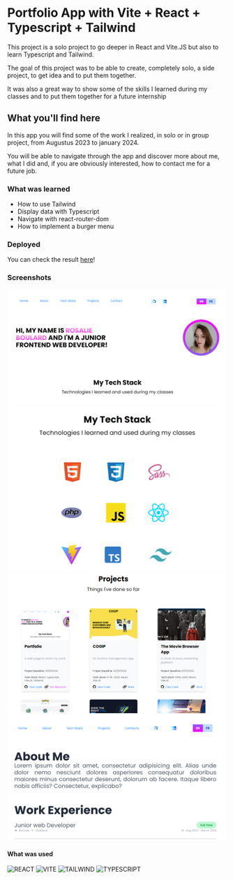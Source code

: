 # Portfolio App with Vite + React + Typescript + Tailwind

This project is a solo project to go deeper in React and Vite.JS but also to learn Typescript and Tailwind.

The goal of this project was to be able to create, completely solo, a side project, to get idea and to put them together.

It was also a great way to show some of the skills I learned during my classes and to put them together for a future internship

## What you'll find here

In this app you will find some of the work I realized, in solo or in group project, from Augustus 2023 to january 2024.

You will be able to navigate through the app and discover more about me, what I did and, if you are obviously interested, how to contact me for a future job.

### What was learned

- How to use Tailwind
- Display data with Typescript
- Navigate with react-router-dom
- How to implement a burger menu

### Deployed

You can check the result [here]()!

### Screenshots

![screenshot app](/public/screen/cards/portfolio/portfolio.png)
![screenshot app](/public/screen/cards/portfolio/portfolio2.png)
![screenshot app](/public/screen/cards/portfolio/portfolio3.png)
![screenshot app](/public/screen/cards/portfolio/portfolio4.png)

#### What was used

![REACT](https://img.shields.io/badge/React-20232A?style=for-the-badge&logo=react&logoColor=61DAFB)
![VITE](https://img.shields.io/badge/Vite-B73BFE?style=for-the-badge&logo=vite&logoColor=FFD62E)
![TAILWIND](https://img.shields.io/badge/Tailwind_CSS-38B2AC?style=for-the-badge&logo=tailwind-css&logoColor=white)
![TYPESCRIPT](https://img.shields.io/badge/TypeScript-007ACC?style=for-the-badge&logo=typescript&logoColor=white)

